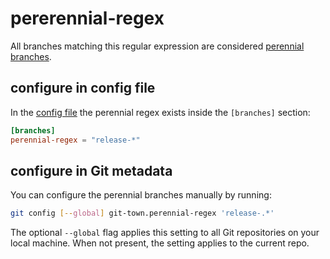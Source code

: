 # pererennial-regex

All branches matching this regular expression are considered
[perennial branches](perennial-branches.md).

## configure in config file

In the [config file](../configuration-file.md) the perennial regex exists inside
the `[branches]` section:

```toml
[branches]
perennial-regex = "release-*"
```

## configure in Git metadata

You can configure the perennial branches manually by running:

```bash
git config [--global] git-town.perennial-regex 'release-.*'
```

The optional `--global` flag applies this setting to all Git repositories on
your local machine. When not present, the setting applies to the current repo.
